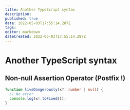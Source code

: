 ```yaml
---
title: Another TypeScript syntax
description: 
published: true
date: 2022-05-03T17:55:14.287Z
tags: 
editor: markdown
dateCreated: 2022-05-03T17:55:14.287Z
---
```


# Another TypeScript syntax

## Non-null Assertion Operator (Postfix !)

```TypeScript
function liveDangerously(x?: number | null) {
  // No error
  console.log(x!.toFixed());
}
```